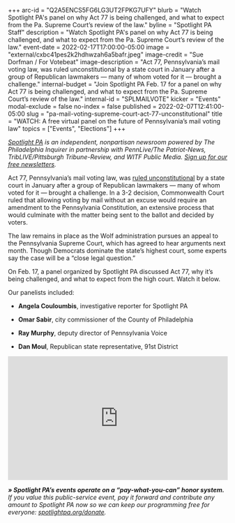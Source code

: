 +++
arc-id = "Q2A5ENCS5FG6LG3UT2FPKG7UFY"
blurb = "Watch Spotlight PA's panel on why Act 77 is being challenged, and what to expect from the Pa. Supreme Court’s review of the law."
byline = "Spotlight PA Staff"
description = "Watch Spotlight PA's panel on why Act 77 is being challenged, and what to expect from the Pa. Supreme Court’s review of the law."
event-date = 2022-02-17T17:00:00-05:00
image = "external/cxbc41pes2k2hdhwzah6a5bafr.jpeg"
image-credit = "Sue Dorfman / For Votebeat"
image-description = "Act 77, Pennsylvania’s mail voting law, was ruled unconstitutional by a state court in January after a group of Republican lawmakers — many of whom voted for it — brought a challenge."
internal-budget = "Join Spotlight PA Feb. 17 for a panel on why Act 77 is being challenged, and what to expect from the Pa. Supreme Court’s review of the law."
internal-id = "SPLMAILVOTE"
kicker = "Events"
modal-exclude = false
no-index = false
published = 2022-02-07T12:41:00-05:00
slug = "pa-mail-voting-supreme-court-act-77-unconstitutional"
title = "WATCH: A free virtual panel on the future of Pennsylvania’s mail voting law"
topics = ["Events", "Elections"]
+++

<a href="https://lesspage.com/"><i>Spotlight PA</i></a><i> is an independent, nonpartisan newsroom powered by The Philadelphia Inquirer in partnership with PennLive/The Patriot-News, TribLIVE/Pittsburgh Tribune-Review, and WITF Public Media. </i><a href="https://lesspage.com/newsletters"><i>Sign up for our free newsletters</i></a><i>.</i>

Act 77, Pennsylvania’s mail voting law, was <a href="https://lesspage.com/news/2022/01/pa-mail-voting-court-ruling-unconstitutional-whats-next/">ruled unconstitutional</a> by a state court in January after a group of Republican lawmakers — many of whom voted for it — brought a challenge. In a 3-2 decision, Commonwealth Court ruled that allowing voting by mail without an excuse would require an amendment to the Pennsylvania Constitution, an extensive process that would culminate with the matter being sent to the ballot and decided by voters.

The law remains in place as the Wolf administration pursues an appeal to the Pennsylvania Supreme Court, which has agreed to hear arguments next month. Though Democrats dominate the state’s highest court, some experts say the case will be a “close legal question.”

On Feb. 17, a panel organized by Spotlight PA discussed Act 77, why it’s being challenged, and what to expect from the high court. Watch it below.

Our panelists included:

- <b>Angela Couloumbis</b>, investigative reporter for Spotlight PA

- <b>Omar Sabir</b>, city commissioner of the County of Philadelphia

- <b>Ray Murphy</b>, deputy director of Pennsylvania Voice

- <b>Dan Moul</b>, Republican state representative, 91st District

<div style="padding:56.25% 0 0 0;position:relative;"><iframe src="https://player.vimeo.com/video/679250619?h=7e57ee8a1d&amp;badge=0&amp;autopause=0&amp;player_id=0&amp;app_id=58479" frameborder="0" allow="autoplay; fullscreen; picture-in-picture" allowfullscreen style="position:absolute;top:0;left:0;width:100%;height:100%;" title="Ballot Battle Q&amp;amp;A"></iframe></div><script src="https://player.vimeo.com/api/player.js"></script>

<i><b>» Spotlight PA’s events operate on a “pay-what-you-can” honor system.</b></i><i> If you value this public-service event, pay it forward and contribute any amount to Spotlight PA now so we can keep our programming free for everyone: </i><a href="http://spotlightpa.org/donate"><i>spotlightpa.org/donate</i></a><i>.</i>

<script src="https://lesspage.com/embed.js" async></script><div data-spl-embed-version="1" data-spl-src="https://lesspage.com/embeds/donate/"></div>
